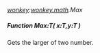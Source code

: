 _[wonkey](../../modules/wonkey/wonkey-module.md):[wonkey.math](../../modules/wonkey/wonkey-math.md).Max_
##### Function Max:T( x:T,y:T )
Gets the larger of two number.

